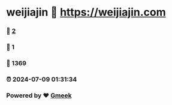 # weijiajin :link: https://weijiajin.com 
### :page_facing_up: [2](https://weijiajin.com/tag.html) 
### :speech_balloon: 1 
### :hibiscus: 1369 
### :alarm_clock: 2024-07-09 01:31:34 
### Powered by :heart: [Gmeek](https://github.com/Meekdai/Gmeek)

